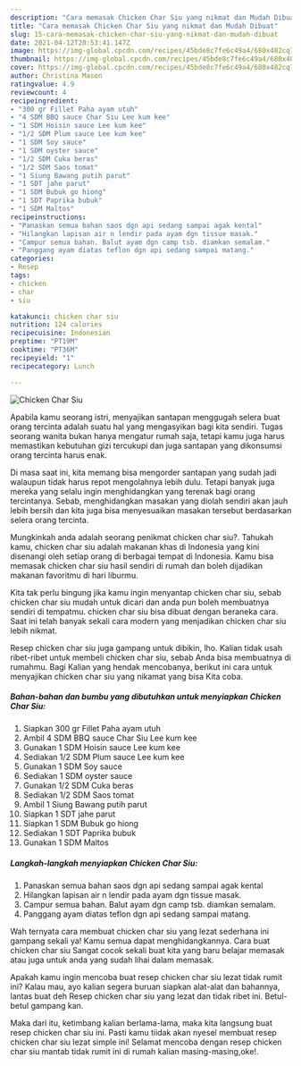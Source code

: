```yaml
---
description: "Cara memasak Chicken Char Siu yang nikmat dan Mudah Dibuat"
title: "Cara memasak Chicken Char Siu yang nikmat dan Mudah Dibuat"
slug: 15-cara-memasak-chicken-char-siu-yang-nikmat-dan-mudah-dibuat
date: 2021-04-12T20:53:41.147Z
image: https://img-global.cpcdn.com/recipes/45bde8c7fe6c49a4/680x482cq70/chicken-char-siu-foto-resep-utama.jpg
thumbnail: https://img-global.cpcdn.com/recipes/45bde8c7fe6c49a4/680x482cq70/chicken-char-siu-foto-resep-utama.jpg
cover: https://img-global.cpcdn.com/recipes/45bde8c7fe6c49a4/680x482cq70/chicken-char-siu-foto-resep-utama.jpg
author: Christina Mason
ratingvalue: 4.9
reviewcount: 4
recipeingredient:
- "300 gr Fillet Paha ayam utuh"
- "4 SDM BBQ sauce Char Siu Lee kum kee"
- "1 SDM Hoisin sauce Lee kum kee"
- "1/2 SDM Plum sauce Lee kum kee"
- "1 SDM Soy sauce"
- "1 SDM oyster sauce"
- "1/2 SDM Cuka beras"
- "1/2 SDM Saos tomat"
- "1 Siung Bawang putih parut"
- "1 SDT jahe parut"
- "1 SDM Bubuk go hiong"
- "1 SDT Paprika bubuk"
- "1 SDM Maltos"
recipeinstructions:
- "Panaskan semua bahan saos dgn api sedang sampai agak kental"
- "Hilangkan lapisan air n lendir pada ayam dgn tissue masak."
- "Campur semua bahan. Balut ayam dgn camp tsb. diamkan semalam."
- "Panggang ayam diatas teflon dgn api sedang sampai matang."
categories:
- Resep
tags:
- chicken
- char
- siu

katakunci: chicken char siu 
nutrition: 124 calories
recipecuisine: Indonesian
preptime: "PT19M"
cooktime: "PT36M"
recipeyield: "1"
recipecategory: Lunch

---
```



![Chicken Char Siu](https://img-global.cpcdn.com/recipes/45bde8c7fe6c49a4/680x482cq70/chicken-char-siu-foto-resep-utama.jpg)

Apabila kamu seorang istri, menyajikan santapan menggugah selera buat orang tercinta adalah suatu hal yang mengasyikan bagi kita sendiri. Tugas seorang  wanita bukan hanya mengatur rumah saja, tetapi kamu juga harus memastikan kebutuhan gizi tercukupi dan juga santapan yang dikonsumsi orang tercinta harus enak.

Di masa  saat ini, kita memang bisa mengorder santapan yang sudah jadi walaupun tidak harus repot mengolahnya lebih dulu. Tetapi banyak juga mereka yang selalu ingin menghidangkan yang terenak bagi orang tercintanya. Sebab, menghidangkan masakan yang diolah sendiri akan jauh lebih bersih dan kita juga bisa menyesuaikan masakan tersebut berdasarkan selera orang tercinta. 



Mungkinkah anda adalah seorang penikmat chicken char siu?. Tahukah kamu, chicken char siu adalah makanan khas di Indonesia yang kini disenangi oleh setiap orang di berbagai tempat di Indonesia. Kamu bisa memasak chicken char siu hasil sendiri di rumah dan boleh dijadikan makanan favoritmu di hari liburmu.

Kita tak perlu bingung jika kamu ingin menyantap chicken char siu, sebab chicken char siu mudah untuk dicari dan anda pun boleh membuatnya sendiri di tempatmu. chicken char siu bisa dibuat dengan beraneka cara. Saat ini telah banyak sekali cara modern yang menjadikan chicken char siu lebih nikmat.

Resep chicken char siu juga gampang untuk dibikin, lho. Kalian tidak usah ribet-ribet untuk membeli chicken char siu, sebab Anda bisa membuatnya di rumahmu. Bagi Kalian yang hendak mencobanya, berikut ini cara untuk menyajikan chicken char siu yang nikamat yang bisa Kita coba.

<!--inarticleads1-->

##### Bahan-bahan dan bumbu yang dibutuhkan untuk menyiapkan Chicken Char Siu:

1. Siapkan 300 gr Fillet Paha ayam utuh
1. Ambil 4 SDM BBQ sauce Char Siu Lee kum kee
1. Gunakan 1 SDM Hoisin sauce Lee kum kee
1. Sediakan 1/2 SDM Plum sauce Lee kum kee
1. Gunakan 1 SDM Soy sauce
1. Sediakan 1 SDM oyster sauce
1. Gunakan 1/2 SDM Cuka beras
1. Sediakan 1/2 SDM Saos tomat
1. Ambil 1 Siung Bawang putih parut
1. Siapkan 1 SDT jahe parut
1. Siapkan 1 SDM Bubuk go hiong
1. Sediakan 1 SDT Paprika bubuk
1. Gunakan 1 SDM Maltos




<!--inarticleads2-->

##### Langkah-langkah menyiapkan Chicken Char Siu:

1. Panaskan semua bahan saos dgn api sedang sampai agak kental
1. Hilangkan lapisan air n lendir pada ayam dgn tissue masak.
1. Campur semua bahan. Balut ayam dgn camp tsb. diamkan semalam.
1. Panggang ayam diatas teflon dgn api sedang sampai matang.




Wah ternyata cara membuat chicken char siu yang lezat sederhana ini gampang sekali ya! Kamu semua dapat menghidangkannya. Cara buat chicken char siu Sangat cocok sekali buat kita yang baru belajar memasak atau juga untuk anda yang sudah lihai dalam memasak.

Apakah kamu ingin mencoba buat resep chicken char siu lezat tidak rumit ini? Kalau mau, ayo kalian segera buruan siapkan alat-alat dan bahannya, lantas buat deh Resep chicken char siu yang lezat dan tidak ribet ini. Betul-betul gampang kan. 

Maka dari itu, ketimbang kalian berlama-lama, maka kita langsung buat resep chicken char siu ini. Pasti kamu tiidak akan nyesel membuat resep chicken char siu lezat simple ini! Selamat mencoba dengan resep chicken char siu mantab tidak rumit ini di rumah kalian masing-masing,oke!.


